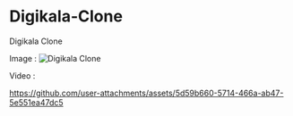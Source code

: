 # Digikala-Clone

Digikala Clone

Image : 
![Digikala Clone](https://github.com/user-attachments/assets/34bf6592-5b73-43d1-8cf2-96ef7473c9ff)

Video :

https://github.com/user-attachments/assets/5d59b660-5714-466a-ab47-5e551ea47dc5

